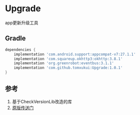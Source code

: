 # Upgrade
app更新升级工具

## Gradle
 ```groovy
 dependencies {
     implementation 'com.android.support:appcompat-v7:27.1.1'
     implementation 'com.squareup.okhttp3:okhttp:3.8.1'
     implementation 'org.greenrobot:eventbus:3.1.1'
     implementation 'com.github.tomxukui:Upgrade:1.0.1'
 }
 ```

 ## 参考
 1. 基于CheckVersionLib改造的库
 2. [原版传送门](https://github.com/AlexLiuSheng/CheckVersionLib)